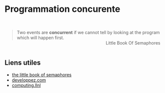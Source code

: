 # Programmation concurente

<br>

> Two events are **concurrent** if we cannot tell by looking at the program
which will happen first. 
><br><span style="float: right">Little Book Of Semaphores</span>

<br>

<Posts/>

<h2>Liens utiles</h2>



<Card header="Tutos">

* [the little book of semaphores](http://greenteapress.com/semaphores/LittleBookOfSemaphores.pdf)
* [developpez.com](https://franckh.developpez.com/tutoriels/posix/pthreads/)
* [computing.llnl](https://computing.llnl.gov/tutorials/pthreads/)

</Card>
